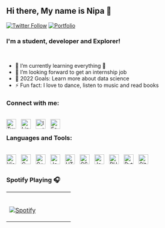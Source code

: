 ## Hi there, My name is Nipa 👋

[![Twitter Follow](https://img.shields.io/twitter/follow/nipa_das_gupta?color=orange&style=for-the-badge)][twitter]
[![Portfolio](https://img.shields.io/badge/website-000000?style=for-the-badge&logo=About.me&logoColor=white)][portfolio]


### I'm a student, developer and Explorer!
&nbsp; <br> 
- 🌱 I’m currently learning everything 🤣
- 💪 I’m looking forward to get an internship job
- 🥅 2022 Goals: Learn more about data science
- ⚡ Fun fact: I love to dance, listen to music and read books 


### Connect with me:

&nbsp; <br> [<img align="left" alt="Twitter" width="26px" src="https://cdn.jsdelivr.net/gh/devicons/devicon/icons/twitter/twitter-original.svg" style="padding-right:10px;" />][twitter]
[<img align="left" alt="LinkedIn" width="26px" src="https://cdn.jsdelivr.net/gh/devicons/devicon/icons/linkedin/linkedin-original.svg" style="padding-right:10px;" />][linkedin]
[<img align="left" alt="Instagram" width="26px" src="https://upload.wikimedia.org/wikipedia/commons/9/96/Instagram.svg" style="padding-right:10px;" />][instagram]
[<img align="left" alt="Facebook" width="26px" src="https://cdn.jsdelivr.net/gh/devicons/devicon/icons/facebook/facebook-original.svg" style="padding-right:10px;" />][facebook]
<br>


### Languages and Tools:

&nbsp; <br> <img align="left" alt="Visual Studio Code" width="26px" src="https://cdn.jsdelivr.net/gh/devicons/devicon/icons/vscode/vscode-original.svg" style="padding-right:10px;" />
<img align="left" alt="C" width="26px" src="https://cdn.jsdelivr.net/gh/devicons/devicon/icons/c/c-original.svg" style="padding-right:10px;" />
<img align="left" alt="C++" width="26px" src="https://upload.wikimedia.org/wikipedia/commons/1/18/ISO_C%2B%2B_Logo.svg" style="padding-right:10px;" />
<img align="left" alt="Java" width="26px" src="https://cdn.jsdelivr.net/gh/devicons/devicon/icons/java/java-original.svg" style="padding-right:10px;" />
<img align="left" alt="HTML5" width="26px" src="https://cdn.jsdelivr.net/gh/devicons/devicon/icons/html5/html5-original.svg" style="padding-right:10px;" />
<img align="left" alt="CSS3" width="26px" src="https://cdn.jsdelivr.net/gh/devicons/devicon/icons/css3/css3-original.svg" style="padding-right:10px;" />
<img align="left" alt="JavaScript" width="26px" src="https://cdn.jsdelivr.net/gh/devicons/devicon/icons/javascript/javascript-original.svg" style="padding-right:10px;" />
<img align="left" alt="PHP" width="26px" src="https://cdn.jsdelivr.net/gh/devicons/devicon/icons/php/php-original.svg" style="padding-right:10px;" />
<img align="left" alt="Python" width="26px" src="https://cdn.jsdelivr.net/gh/devicons/devicon/icons/python/python-original.svg" style="padding-right:10px;" />
<img align="left" alt="Git" width="26px" src="https://upload.wikimedia.org/wikipedia/commons/3/3f/Git_icon.svg" style="padding-right:10px;" />
<br />
<br />

### Spotify Playing 🎧

<table width="100%"> 
  <tr>
  <td width="50%">

&nbsp; <br> [![Spotify](https://novatorem-nipadasgupta.vercel.app//api/spotify?background_color=0d1117&border_color=ffffff)](https://open.spotify.com/user/nipa)

  </td>
  <td width="50%">

[twitter]: https://twitter.com/nipa_das_gupta
[linkedin]: https://www.linkedin.com/in/nipa-das-gupta
[instagram]: https://www.instagram.com/nipa_das_gupta
[facebook]: https://www.facebook.com/profile.php?id=100075298908129
[portfolio]: https://nipadasgupta.github.io/Portfolio